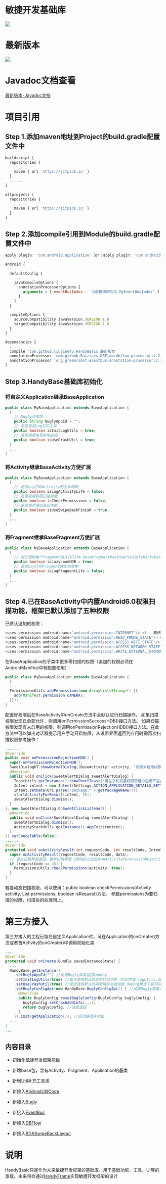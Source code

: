 <h1>敏捷开发基础库</h1>

![](HandyBasic.png)

# 最新版本

   [![](https://jitpack.io/v/Handy045/HandyBasic.svg)](https://jitpack.io/#Handy045/HandyBasic)

# Javadoc文档查看

[最新版本-Javadoc文档](https://javadoc.jitpack.io/com/github/Handy045/HandyBasic/latest/javadoc/)

# 项目引用

## Step 1.添加maven地址到Project的build.gradle配置文件中
```javascript
buildscript {
  repositories {
    ......
    maven { url 'https://jitpack.io' }
  }
  ......
}
    
allprojects {
  repositories {
    ......
    maven { url 'https://jitpack.io' }
  }
}
```
## Step 2.添加compile引用到Module的build.gradle配置文件中
```javascript
apply plugin: 'com.android.application'（or：apply plugin: 'com.android.library'）

android {
  ...
  defaultConfig {
    ...
    javaCompileOptions {
      annotationProcessorOptions {
        arguments = [ eventBusIndex : '当前模块的包名.MyEventBusIndex' ]
      }
    }
  }
      
  compileOptions {
    sourceCompatibility JavaVersion.VERSION_1_8
    targetCompatibility JavaVersion.VERSION_1_8
  }
}

dependencies {
  ...
  compile 'com.github.liujie045:HandyBasic:最新版本'
  annotationProcessor 'com.github.Raizlabs.DBFlow:dbflow-processor:4.2.4'
  annotationProcessor 'org.greenrobot:eventbus-annotation-processor:3.1.1'
}
```

## Step 3.HandyBase基础库初始化

### 将自定义Application继承BaseApplication
```java
public class MyBaseApplication extends BaseApplication {
  {
    // Bugly应用ID
    public String buglyAppId = "";
    // 是否使用Log打印工具
    public boolean isInitLogUtils = true;
    // 是否使用全局异常监控
    public boolean isUseCrashUtil = true;
  }
  ...
}
```

### 将Activity继承BaseActivity方便扩展

```java
public class MyBaseApplication extends BaseApplication {
  {
    // 是否Log打印Activity的生命周期
    public boolean isLogActivityLife = false;
    // 是否启用权限扫描功能
    public boolean isCheckPermissions = false;
    // 是否使用滑动返回功能
    public boolean isUseSwipeBackFinish = true;
  }
  ...
}
```

### 将Fragment继承BaseFragment方便扩展

```java
public class MyBaseApplication extends BaseApplication {
  {
    // 用于控制每个Fragment进入{@link BaseFragment#setUserVisibleHint(boolean)} 时，是否重新执行onRequest()方法
    public boolean isLazyLoadHDB = true;
    // 是否Log打印Fragment的生命周期
    public boolean isLogFragmentLife = false;
  }
  ...
}
```

## Step 4.已在BaseActivity中内置Android6.0权限扫描功能，框架已默认添加了五种权限

  已默认追加的权限：
```javascript
<uses-permission android:name="android.permission.INTERNET"/> <!-- 网络通信-->
<uses-permission android:name="android.permission.READ_PHONE_STATE"/> <!-- 获取设备信息 -->
<uses-permission android:name="android.permission.ACCESS_WIFI_STATE"/>  <!-- 获取WIFI状态 -->
<uses-permission android:name="android.permission.ACCESS_NETWORK_STATE"/> <!-- 获取网络状态-->
<uses-permission android:name="android.permission.WRITE_EXTERNAL_STORAGE"/> <!-- 手机存储读写 -->
```

  在BaseApplication的子类中更多需扫描的权限（追加的权限必须在AndroidManifest中有配置使用）：

```java
public class MyBaseApplication extends BaseApplication {
  {
  ...
  PermissionsUtils.addPermissions(new ArrayList<String>() {{
    add(Manifest.permission.CAMERA);
  }});
}
```

  配置好权限后在BaseActivity中onCreate方法中会默认进行扫描操作。
​  如果扫描权限发现已全部允许，则调用onPermissionSuccessHDB()接口方法。
​  如果扫描权限发现有未启用的权限，则调用onPermissionRejectionHDB()接口方法。在此方法中可以弹出对话框提示用户手动开启权限，从设置界面返回到应用时需再次扫描权限
​  参考操作：

```java
......
@Override
public void onPermissionRejectionHDB() {
  super.onPermissionRejectionHDB();
  SweetDialogUT.showNormalDialog((BaseActivity) activity, "发现未启用权限", "为保障应用正常使用，请开启应用权限", "开启", "退出", new SweetAlertDialog.OnSweetClickListener()
  @Override
  public void onClick(SweetAlertDialog sweetAlertDialog) {
    ToastUtils.getInstance().showShortToast("请在手机设置权限管理中启用开启此应用系统权限");
    Intent intent = new Intent(Settings.ACTION_APPLICATION_DETAILS_SETTINGS);
    intent.setData(Uri.parse("package:" + getPackageName()));
    startActivityForResult(intent, 45);
    sweetAlertDialog.dismiss();
  }
}, new SweetAlertDialog.OnSweetClickListener() {
  @Override
  public void onClick(SweetAlertDialog sweetAlertDialog) {
    sweetAlertDialog.dismiss();
    ActivityStackUtils.getInstance().AppExit(context);
  }
}).setCancelable(false);
......
@Override
protected void onActivityResult(int requestCode, int resultCode, Intent data) {
  super.onActivityResult(requestCode, resultCode, data);
  // 若从设置界面返回，重新扫描权限（请将此方法放与onActivityPermissionRejection()同级）  
  if (requestCode == 45) {
    PermissionsUtils.checkPermissions(activity, true);
  }
}
```

  若要动态扫描权限，可以使用：public boolean checkPermissions(Activity activity, List<String> permissions, boolean isRequest)方法。
​  参数permissions为要扫描的权限，扫描后的处理同上。

# 第三方接入

  第三方接入的工程已存在自定义Application时，可在Application的onCreate()方法或者首Activity的onCreate()中调用初始化类

```java
...
@Override
protected void onCreate(Bundle savedInstanceState) {
  ...
  HandyBase.getInstance()
    .setBuglyAppId("") //设置Bugly异常监控AppKey
    .setInitLogUtils(true) //是否使用默认的日志打印功能（打印方法 LogUtils.日志级别）
    .setUseCrashUtil(true) //是否使用默认的异常捕获处理功能（Debug模式下会将异常日志记录在手机存储中）
    .setBuglyConfigApi(new HandyBase.BuglyConfigApi() { //设置Bugly重置方法。可以通过此方法自定义Bugly配置
      @Override
      public BuglyConfig resetBuglyConfig(BuglyConfig buglyConfig) {
        buglyConfig.setCrashAddInfo(...);
        return buglyConfig; //注意返回
      }
    }).init(getApplication()); //启动基础库功能
  ...
}
...
```

##  内容目录

* 初始化敏捷开发框架项目
* 新增base包，含有Activity、Fragment、Application的基类
* 新增Util补充工具类

* 新接入[AndroidUtilCode](https://github.com/Blankj/AndroidUtilCode)
* 新接入[Bugly](https://bugly.qq.com/docs/user-guide/instruction-manual-android/?v=20180709165613)
* 新接入[EventBus](https://github.com/greenrobot/EventBus)
* 新接入[DBFlow](https://github.com/agrosner/DBFlow)
* 新接入[BGASwipeBackLayout](https://github.com/bingoogolapple/BGASwipeBackLayout-Android)

# 说明
  HandyBasic只是作为未来敏捷开发框架的基础库。用于基础功能、工具、UI等的承载。未来将会通过[HandyFrame](https://github.com/Handy045/HandyFrame)实现敏捷开发框架的设计

